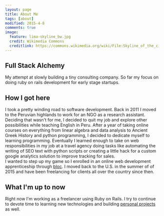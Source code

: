 ```yaml
---
layout: page
title: About Me
tags: [about]
modified: 2015-4-8
comments: true
image:
  feature: lima-skyline_bw.jpg
  credit: Wikimedia Commons
  creditlink: https://commons.wikimedia.org/wiki/File:Skyline_of_the_city_of_Lima-Peru_(2).jpg
---
```


## Full Stack Alchemy
 My attempt at slowly building a tiny consulting company. So far my focus on doing ruby on rails development for early stage startups.

## How I got here

I took a pretty winding road to software development. Back in 2011 I moved to the Peruvian highlands to work for an NGO as a research assistant. Deciding that wasn't for me, I decided to quit my job and explore other possibilities while teaching English in Peru. After a year of taking online courses on everything from linear algebra and data analysis to Ancient Greek History and python programming, I decided to dedicate myself to learning programming. Eventually I learned enough to take on web responsibilities in my job at a travel agency doing tasks like automating the writing of SEO text with python scripts or creating a little hack for a custom google analytics solution to improve tracking for sales.<br>
I wanted to step up my game so I enrolled in an online web development apprenticeship through [bloc](https://www.bloc.io). I moved back to the U.S. in the summer of of 2015 and have been freelancing for clients all over the country since then.

## What I'm up to now
Right now I'm working as a freelancer using Ruby on Rails. I try to continue to devote time to learning new technologies and building [personal projects](/projects/) as well.

